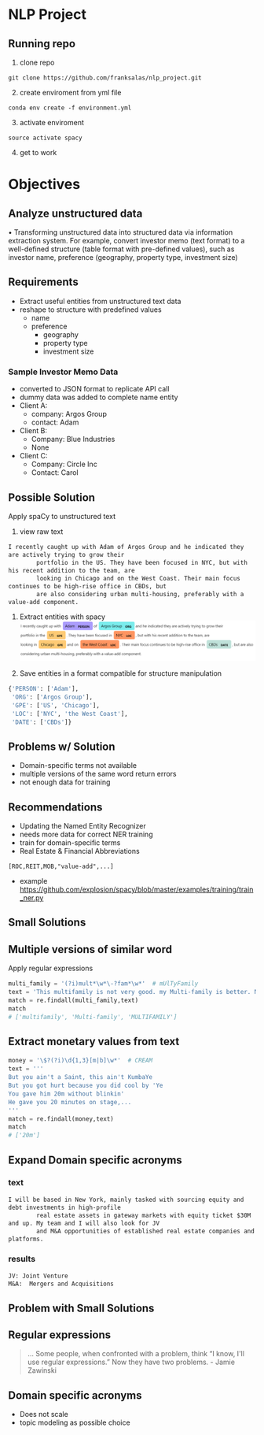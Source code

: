 # NLP Project

## Running repo

1. clone repo

```shell
git clone https://github.com/franksalas/nlp_project.git
```

2. create enviroment from yml file

```shell
conda env create -f environment.yml
```

3. activate enviroment

```shell
source activate spacy
```
4. get to work



# Objectives

## Analyze unstructured data 

 • Transforming unstructured data into structured data via information extraction system. For example, convert investor memo (text format) to a well-defined structure (table format with pre-defined values), such as investor name, preference (geography, property type, investment size)
 

## Requirements
- Extract useful entities from unstructured text data
- reshape to structure with predefined values
    - name
    - preference
        - geography
        - property type
        - investment size


 
### Sample Investor Memo Data
- converted to JSON format to replicate API call
- dummy data was added to complete name entity
- Client A:
    - company: Argos Group
    - contact: Adam
- Client B:
    - Company: Blue Industries
    - None
- Client C:
    - Company: Circle Inc
    - Contact: Carol


## Possible Solution
Apply spaCy to unstructured text

1. view raw text
```
I recently caught up with Adam of Argos Group and he indicated they are actively trying to grow their
        portfolio in the US. They have been focused in NYC, but with his recent addition to the team, are
        looking in Chicago and on the West Coast. Their main focus continues to be high-rise office in CBDs, but
        are also considering urban multi-housing, preferably with a value-add component.
```

1. Extract entities with spacy
![memo 1](/images/memo_1A.PNG "memo_1")

2. Save entities in a format compatible for structure manipulation

```python
{'PERSON': ['Adam'],
 'ORG': ['Argos Group'],
 'GPE': ['US', 'Chicago'],
 'LOC': ['NYC', 'the West Coast'],
 'DATE': ['CBDs']}
```

## Problems w/ Solution
- Domain-specific terms not available
- multiple versions of the same word return errors
- not enough data for training

## Recommendations
- Updating the Named Entity Recognizer
- needs more data for correct NER training
- train for domain-specific terms
 - Real Estate & Financial Abbreviations

```
[ROC,REIT,MOB,"value-add",...]
```
- example https://github.com/explosion/spacy/blob/master/examples/training/train_ner.py


## Small Solutions
## Multiple versions of similar word

Apply regular expressions

```python
multi_family = '(?i)mult*\w*\-?fam*\w*'  # mUlTyFamily
text = 'This multifamily is not very good. my Multi-family is better. Not as good as my MULTIFAMILY'
match = re.findall(multi_family,text)
match
# ['multifamily', 'Multi-family', 'MULTIFAMILY']
```

## Extract monetary values from text

```python
money = '\$?(?i)\d{1,3}[m|b]\w*'  # CREAM
text = '''
But you ain't a Saint, this ain't KumbaYe
But you got hurt because you did cool by 'Ye
You gave him 20m without blinkin'
He gave you 20 minutes on stage,...
'''
match = re.findall(money,text)
match
# ['20m']
```



## Expand Domain specific acronyms
### text

```
I will be based in New York, mainly tasked with sourcing equity and debt investments in high-profile
        real estate assets in gateway markets with equity ticket $30M and up. My team and I will also look for JV
        and M&A opportunities of established real estate companies and platforms.
```

### results
```
JV: Joint Venture
M&A:  Mergers and Acquisitions
```

## Problem with Small Solutions

## Regular expressions

>... Some people, when confronted with a problem, think “I know,
I'll use regular expressions.”  Now they have two problems.
    - Jamie Zawinski
    
## Domain specific acronyms
- Does not scale
- topic modeling as possible choice

    
